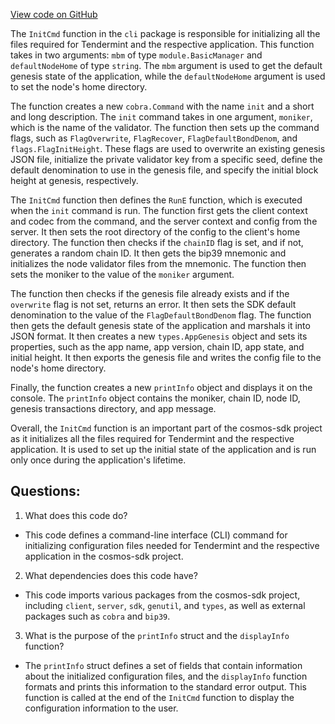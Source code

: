 [View code on GitHub](https://github.com/cosmos/cosmos-sdk.git/x/genutil/client/cli/init.go)

The `InitCmd` function in the `cli` package is responsible for initializing all the files required for Tendermint and the respective application. This function takes in two arguments: `mbm` of type `module.BasicManager` and `defaultNodeHome` of type `string`. The `mbm` argument is used to get the default genesis state of the application, while the `defaultNodeHome` argument is used to set the node's home directory.

The function creates a new `cobra.Command` with the name `init` and a short and long description. The `init` command takes in one argument, `moniker`, which is the name of the validator. The function then sets up the command flags, such as `FlagOverwrite`, `FlagRecover`, `FlagDefaultBondDenom`, and `flags.FlagInitHeight`. These flags are used to overwrite an existing genesis JSON file, initialize the private validator key from a specific seed, define the default denomination to use in the genesis file, and specify the initial block height at genesis, respectively.

The `InitCmd` function then defines the `RunE` function, which is executed when the `init` command is run. The function first gets the client context and codec from the command, and the server context and config from the server. It then sets the root directory of the config to the client's home directory. The function then checks if the `chainID` flag is set, and if not, generates a random chain ID. It then gets the bip39 mnemonic and initializes the node validator files from the mnemonic. The function then sets the moniker to the value of the `moniker` argument.

The function then checks if the genesis file already exists and if the `overwrite` flag is not set, returns an error. It then sets the SDK default denomination to the value of the `FlagDefaultBondDenom` flag. The function then gets the default genesis state of the application and marshals it into JSON format. It then creates a new `types.AppGenesis` object and sets its properties, such as the app name, app version, chain ID, app state, and initial height. It then exports the genesis file and writes the config file to the node's home directory.

Finally, the function creates a new `printInfo` object and displays it on the console. The `printInfo` object contains the moniker, chain ID, node ID, genesis transactions directory, and app message.

Overall, the `InitCmd` function is an important part of the cosmos-sdk project as it initializes all the files required for Tendermint and the respective application. It is used to set up the initial state of the application and is run only once during the application's lifetime.
## Questions: 
 1. What does this code do?
- This code defines a command-line interface (CLI) command for initializing configuration files needed for Tendermint and the respective application in the cosmos-sdk project.

2. What dependencies does this code have?
- This code imports various packages from the cosmos-sdk project, including `client`, `server`, `sdk`, `genutil`, and `types`, as well as external packages such as `cobra` and `bip39`.

3. What is the purpose of the `printInfo` struct and the `displayInfo` function?
- The `printInfo` struct defines a set of fields that contain information about the initialized configuration files, and the `displayInfo` function formats and prints this information to the standard error output. This function is called at the end of the `InitCmd` function to display the configuration information to the user.